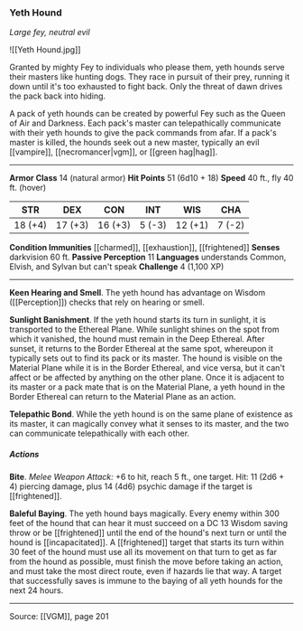 ### Yeth Hound
_Large fey, neutral evil_

![[Yeth Hound.jpg]]

Granted by mighty Fey to individuals who please them, yeth hounds serve their masters like hunting dogs. They race in pursuit of their prey, running it down until it's too exhausted to fight back. Only the threat of dawn drives the pack back into hiding.

A pack of yeth hounds can be created by powerful Fey such as the Queen of Air and Darkness. Each pack's master can telepathically communicate with their yeth hounds to give the pack commands from afar. If a pack's master is killed, the hounds seek out a new master, typically an evil [[vampire]], [[necromancer|vgm]], or [[green hag|hag]].



---

**Armor Class** 14 (natural armor)
**Hit Points** 51 (6d10 + 18)
**Speed** 40 ft., fly 40 ft. (hover)

| STR     | DEX     | CON     | INT     | WIS     | CHA     |
|---------|---------|---------|---------|---------|---------|
| 18 (+4) | 17 (+3) | 16 (+3) | 5 (-3) | 12 (+1) | 7 (-2) |

**Condition Immunities** [[charmed]], [[exhaustion]], [[frightened]]
**Senses** darkvision 60 ft.
**Passive Perception** 11
**Languages** understands Common, Elvish, and Sylvan but can't speak
**Challenge** 4 (1,100 XP)

---

**Keen Hearing and Smell**. The yeth hound has advantage on Wisdom ([[Perception]]) checks that rely on hearing or smell.

**Sunlight Banishment**. If the yeth hound starts its turn in sunlight, it is transported to the Ethereal Plane. While sunlight shines on the spot from which it vanished, the hound must remain in the Deep Ethereal. After sunset, it returns to the Border Ethereal at the same spot, whereupon it typically sets out to find its pack or its master. The hound is visible on the Material Plane while it is in the Border Ethereal, and vice versa, but it can't affect or be affected by anything on the other plane. Once it is adjacent to its master or a pack mate that is on the Material Plane, a yeth hound in the Border Ethereal can return to the Material Plane as an action.

**Telepathic Bond**. While the yeth hound is on the same plane of existence as its master, it can magically convey what it senses to its master, and the two can communicate telepathically with each other.

##### Actions
**Bite**. _Melee Weapon Attack:_ +6 to hit, reach 5 ft., one target. Hit: 11 (2d6 + 4) piercing damage, plus 14 (4d6) psychic damage if the target is [[frightened]].

**Baleful Baying**. The yeth hound bays magically. Every enemy within 300 feet of the hound that can hear it must succeed on a DC 13 Wisdom saving throw or be [[frightened]] until the end of the hound's next turn or until the hound is [[incapacitated]]. A [[frightened]] target that starts its turn within 30 feet of the hound must use all its movement on that turn to get as far from the hound as possible, must finish the move before taking an action, and must take the most direct route, even if hazards lie that way. A target that successfully saves is immune to the baying of all yeth hounds for the next 24 hours.


---

Source: [[VGM]], page 201